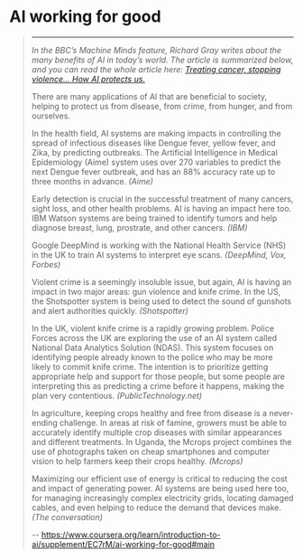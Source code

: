 # AI working for good
> 
> * * *
> 
> _In the BBC’s Machine Minds feature, Richard Gray writes about the many benefits of AI in today’s world. The article is summarized below, and you can read the whole article here:_ [_Treating cancer, stopping violence… How AI protects us._](http://www.bbc.com/future/story/20170914-spotting-cancer-stopping-shootings-how-ai-protects-us "BBC Future: Machine Minds | How AI Protects Us")
> 
> There are many applications of AI that are beneficial to society, helping to protect us from disease, from crime, from hunger, and from ourselves.
> 
> In the health field, AI systems are making impacts in controlling the spread of infectious diseases like Dengue fever, yellow fever, and Zika, by predicting outbreaks. The Artificial Intelligence in Medical Epidemiology (Aime) system uses over 270 variables to predict the next Dengue fever outbreak, and has an 88% accuracy rate up to three months in advance. _(Aime)_
> 
> Early detection is crucial in the successful treatment of many cancers, sight loss, and other health problems. AI is having an impact here too. IBM Watson systems are being trained to identify tumors and help diagnose breast, lung, prostrate, and other cancers. _(IBM)_
> 
> Google DeepMind is working with the National Health Service (NHS) in the UK to train AI systems to interpret eye scans. _(DeepMind, Vox, Forbes)_
> 
> Violent crime is a seemingly insoluble issue, but again, AI is having an impact in two major areas: gun violence and knife crime. In the US, the Shotspotter system is being used to detect the sound of gunshots and alert authorities quickly. _(Shotspotter)_
> 
> In the UK, violent knife crime is a rapidly growing problem. Police Forces across the UK are exploring the use of an AI system called National Data Analytics Solution (NDAS). This system focuses on identifying people already known to the police who may be more likely to commit knife crime. The intention is to prioritize getting appropriate help and support for those people, but some people are interpreting this as predicting a crime before it happens, making the plan very contentious. _(PublicTechnology.net)_
> 
> In agriculture, keeping crops healthy and free from disease is a never-ending challenge. In areas at risk of famine, growers must be able to accurately identify multiple crop diseases with similar appearances and different treatments. In Uganda, the Mcrops project combines the use of photographs taken on cheap smartphones and computer vision to help farmers keep their crops healthy. _(Mcrops)_
> 
> Maximizing our efficient use of energy is critical to reducing the cost and impact of generating power. AI systems are being used here too, for managing increasingly complex electricity grids, locating damaged cables, and even helping to reduce the demand that devices make. _(The conversation)_
>
> -- https://www.coursera.org/learn/introduction-to-ai/supplement/EC7rM/ai-working-for-good#main
